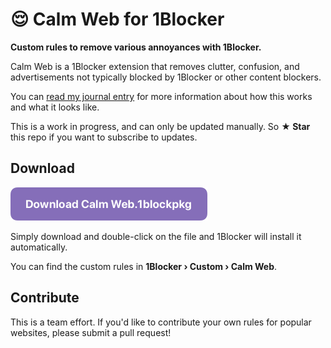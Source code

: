 # 😌 Calm Web for 1Blocker
__Custom rules to remove various annoyances with 1Blocker.__

Calm Web is a 1Blocker extension that removes clutter, confusion, and advertisements not typically blocked by 1Blocker or other content blockers.

You can [read my journal entry](http://hi@wells.ee/journal/2020-04-21-1blocker-custom-rules/) for more information about how this works and what it looks like.

This is a work in progress, and can only be updated manually. So **★ Star** this repo if you want to subscribe to updates.

## Download

<a href="https://raw.githubusercontent.com/wr/1blocker-calmweb/master/Calm%20Web.1blockpkg" download><img src="https://raw.githubusercontent.com/wr/1blocker-calmweb/master/dl.png" height="53" alt="download button"></a>

Simply download and double-click on the file and 1Blocker will install it automatically.

You can find the custom rules in **1Blocker &rsaquo; Custom &rsaquo; Calm Web**.

## Contribute
This is a team effort. If you'd like to contribute your own rules for popular websites, please submit a pull request!

